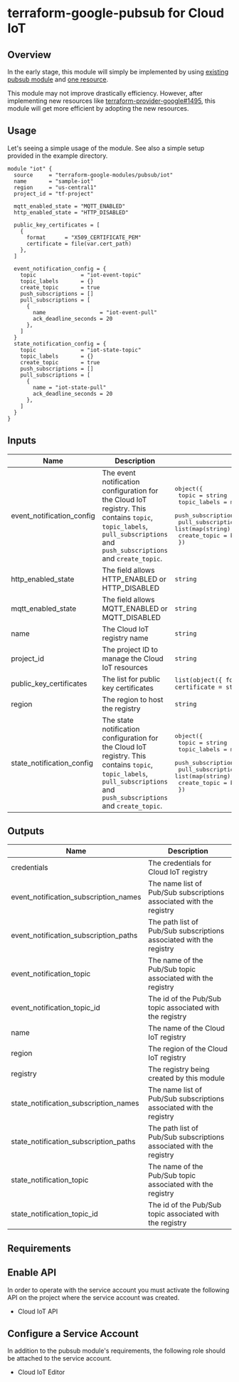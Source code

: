 # terraform-google-pubsub for Cloud IoT

## Overview

In the early stage, this module will simply be implemented by using [existing pubsub module](https://github.com/terraform-google-modules/terraform-google-pubsub) and [one resource](https://www.terraform.io/docs/providers/google/r/cloudiot_registry.html).

This module may not improve drastically efficiency. However, after implementing new resources like [terraform-provider-google#1495](https://github.com/terraform-providers/terraform-provider-google/issues/1495), this module will get more efficient by adopting the new resources.

## Usage

Let's seeing a simple usage of the module. See also a simple setup provided in the example directory.

```hcl
module "iot" {
  source     = "terraform-google-modules/pubsub/iot"
  name       = "sample-iot"
  region     = "us-central1"
  project_id = "tf-project"

  mqtt_enabled_state = "MQTT_ENABLED"
  http_enabled_state = "HTTP_DISABLED"

  public_key_certificates = [
    {
      format      = "X509_CERTIFICATE_PEM"
      certificate = file(var.cert_path)
    },
  ]

  event_notification_config = {
    topic              = "iot-event-topic"
    topic_labels       = {}
    create_topic       = true
    push_subscriptions = []
    pull_subscriptions = [
      {
        name                 = "iot-event-pull"
        ack_deadline_seconds = 20
      },
    ]
  }
  state_notification_config = {
    topic              = "iot-state-topic"
    topic_labels       = {}
    create_topic       = true
    push_subscriptions = []
    pull_subscriptions = [
      {
        name = "iot-state-pull"
        ack_deadline_seconds = 20
      },
    ]
  }
}
```

<!-- BEGINNING OF PRE-COMMIT-TERRAFORM DOCS HOOK -->
## Inputs

| Name | Description | Type | Default | Required |
|------|-------------|------|---------|:--------:|
| event\_notification\_config | The event notification configuration for the Cloud IoT registry. This contains `topic`, `topic_labels`, `pull_subscriptions` and `push_subscriptions` and `create_topic`. | <pre>object({<br>    topic              = string<br>    topic_labels       = map(string)<br>    push_subscriptions = list(map(string))<br>    pull_subscriptions = list(map(string))<br>    create_topic       = bool<br>  })</pre> | <pre>{<br>  "create_topic": false,<br>  "pull_subscriptions": [],<br>  "push_subscriptions": [],<br>  "topic": "",<br>  "topic_labels": {}<br>}</pre> | no |
| http\_enabled\_state | The field allows HTTP\_ENABLED or HTTP\_DISABLED | `string` | `"HTTP_DISABLED"` | no |
| mqtt\_enabled\_state | The field allows MQTT\_ENABLED or MQTT\_DISABLED | `string` | `"MQTT_ENABLED"` | no |
| name | The Cloud IoT registry name | `string` | n/a | yes |
| project\_id | The project ID to manage the Cloud IoT resources | `string` | n/a | yes |
| public\_key\_certificates | The list for public key certificates | `list(object({ format = string, certificate = string }))` | `[]` | no |
| region | The region to host the registry | `string` | n/a | yes |
| state\_notification\_config | The state notification configuration for the Cloud IoT registry. This contains `topic`, `topic_labels`, `pull_subscriptions` and `push_subscriptions` and `create_topic`. | <pre>object({<br>    topic              = string<br>    topic_labels       = map(string)<br>    push_subscriptions = list(map(string))<br>    pull_subscriptions = list(map(string))<br>    create_topic       = bool<br>  })</pre> | <pre>{<br>  "create_topic": false,<br>  "pull_subscriptions": [],<br>  "push_subscriptions": [],<br>  "topic": "",<br>  "topic_labels": {}<br>}</pre> | no |

## Outputs

| Name | Description |
|------|-------------|
| credentials | The credentials for Cloud IoT registry |
| event\_notification\_subscription\_names | The name list of Pub/Sub subscriptions associated with the registry |
| event\_notification\_subscription\_paths | The path list of Pub/Sub subscriptions associated with the registry |
| event\_notification\_topic | The name of the Pub/Sub topic associated with the registry |
| event\_notification\_topic\_id | The id of the Pub/Sub topic associated with the registry |
| name | The name of the Cloud IoT registry |
| region | The region of the Cloud IoT registry |
| registry | The registry being created by this module |
| state\_notification\_subscription\_names | The name list of Pub/Sub subscriptions associated with the registry |
| state\_notification\_subscription\_paths | The path list of Pub/Sub subscriptions associated with the registry |
| state\_notification\_topic | The name of the Pub/Sub topic associated with the registry |
| state\_notification\_topic\_id | The id of the Pub/Sub topic associated with the registry |

<!-- END OF PRE-COMMIT-TERRAFORM DOCS HOOK -->

## Requirements

## Enable API

In order to operate with the service account you must activate the following API on the project where the service account was created.

- Cloud IoT API

## Configure a Service Account

In addition to the pubsub module's requirements, the following role should be attached to the service account.

- Cloud IoT Editor
